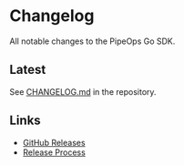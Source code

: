 # Changelog

All notable changes to the PipeOps Go SDK.

## Latest

See [CHANGELOG.md](https://github.com/PipeOpsHQ/pipeops-go-sdk/blob/main/CHANGELOG.md) in the repository.

## Links

- [GitHub Releases](https://github.com/PipeOpsHQ/pipeops-go-sdk/releases)
- [Release Process](https://github.com/PipeOpsHQ/pipeops-go-sdk/blob/main/RELEASE.md)
